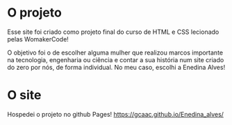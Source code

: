 # O projeto
Esse site foi criado como projeto final do curso de HTML e CSS lecionado pelas WomakerCode!

O objetivo foi o de escolher alguma mulher que realizou marcos importante na tecnologia, engenharia ou ciência e contar a sua história num site criado do zero por nós, 
de forma individual. No meu caso, escolhi a Enedina Alves!


# O site

Hospedei o projeto no github Pages!
https://gcaac.github.io/Enedina_alves/



